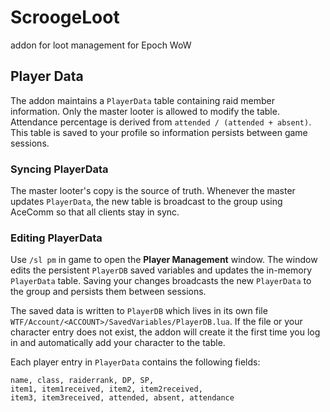 # ScroogeLoot
addon for loot management for Epoch WoW

## Player Data

The addon maintains a `PlayerData` table containing raid member information.
Only the master looter is allowed to modify the table. Attendance percentage is
derived from `attended / (attended + absent)`. This table is saved to your
profile so information persists between game sessions.

### Syncing PlayerData

The master looter's copy is the source of truth. Whenever the master updates
`PlayerData`, the new table is broadcast to the group using AceComm so that all
clients stay in sync.

### Editing PlayerData

Use `/sl pm` in game to open the **Player Management** window. The window edits
the persistent `PlayerDB` saved variables and updates the in-memory
`PlayerData` table. Saving your changes broadcasts the new `PlayerData` to the
group and persists them between sessions.

The saved data is written to `PlayerDB` which lives in its own file
`WTF/Account/<ACCOUNT>/SavedVariables/PlayerDB.lua`. If the file or
your character entry does not exist, the addon will create it the first time you
log in and automatically add your character to the table.

Each player entry in `PlayerData` contains the following fields:

```
name, class, raiderrank, DP, SP,
item1, item1received, item2, item2received,
item3, item3received, attended, absent, attendance
```
